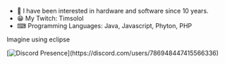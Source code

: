 - 👀 I have been interested in hardware and software since 10 years.
- 😁 My Twitch: Timsolol
- ⌨ Programming Languages: Java, Javascript, Phyton, PHP

Imagine using eclipse

[![Discord Presence](https://lanyard-profile-readme.vercel.app/api/786948447415566336?theme=light&bg=809ecf&animated=false&hideDiscrim=true&borderRadius=30px&idleMessage=Probably%20doing%20something%20else...)](https://discord.com/users/786948447415566336)
